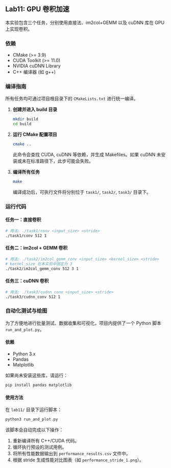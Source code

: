 ## Lab11: GPU 卷积加速

本实验包含三个任务，分别使用直接法、im2col+GEMM 以及 cuDNN 库在 GPU 上实现卷积。

### 依赖

- CMake (>= 3.9)
- CUDA Toolkit (>= 11.0)
- NVIDIA cuDNN Library
- C++ 编译器 (如 g++)

### 编译指南

所有任务均可通过项目根目录下的 `CMakeLists.txt` 进行统一编译。

1.  **创建并进入 build 目录**
    ```bash
    mkdir build
    cd build
    ```

2.  **运行 CMake 配置项目**
    ```bash
    cmake ..
    ```
    此命令会查找 CUDA, cuDNN 等依赖，并生成 Makefiles。如果 cuDNN 未安装或未在标准路径下，此步可能会失败。

3.  **编译所有任务**
    ```bash
    make
    ```
    编译成功后，可执行文件将分别位于 `task1/`, `task2/`, `task3/` 目录下。

### 运行代码

#### 任务一：直接卷积

```bash
# 用法: ./task1/conv <input_size> <stride>
./task1/conv 512 1
```

#### 任务二：im2col + GEMM 卷积

```bash
# 用法: ./task2/im2col_gemm_conv <input_size> <kernel_size> <stride>
# kernel_size 在本实验中固定为 3
./task2/im2col_gemm_conv 512 3 1
```

#### 任务三：cuDNN 卷积

```bash
# 用法: ./task3/cudnn_conv <input_size> <stride>
./task3/cudnn_conv 512 1
```

### 自动化测试与绘图

为了方便地进行批量测试、数据收集和可视化，项目内提供了一个 Python 脚本 `run_and_plot.py`。

#### 依赖

- Python 3.x
- Pandas
- Matplotlib

如果尚未安装这些库，请运行：
```bash
pip install pandas matplotlib
```

#### 使用方法

在 `lab11/` 目录下运行脚本：
```bash
python3 run_and_plot.py
```

该脚本会自动完成以下操作：
1.  重新编译所有 C++/CUDA 代码。
2.  循环执行预设的测试用例。
3.  将所有性能数据输出到 `performance_results.csv` 文件中。
4.  根据 stride 生成性能对比图表（如 `performance_stride_1.png`）。